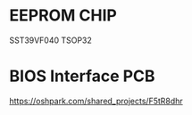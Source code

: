 # EEPROM CHIP

SST39VF040 TSOP32

# BIOS Interface PCB

https://oshpark.com/shared_projects/F5tR8dhr
